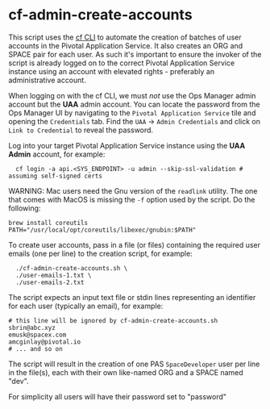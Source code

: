 # cf-admin-create-accounts

This script uses the [cf CLI](https://docs.cloudfoundry.org/cf-cli/) to automate the creation of batches of user accounts in the Pivotal Application Service.  It also creates an ORG and SPACE pair for each user.  As such it's important to ensure the invoker of the script is already logged on to the correct Pivotal Application Service instance using an account with elevated rights - preferably an administrative account.

When logging on with the cf CLI, we must _not_ use the Ops Manager admin account but the **UAA** admin account.  You can locate the password from the Ops Manager UI by navigating to the `Pivotal Application Service` tile and opening the `Credentials` tab. Find the `UAA` -> `Admin Credentials` and click on `Link to Credential` to reveal the password.

Log into your target Pivotal Application Service instance using the **UAA Admin** account, for example:

```no-highlight
  cf login -a api.<SYS_ENDPOINT> -u admin --skip-ssl-validation # assuming self-signed certs
```

WARNING:  Mac users need the Gnu version of the `readlink` utility. The one that comes with MacOS is missing the `-f` option used by the script.  Do the following:
```
brew install coreutils
PATH="/usr/local/opt/coreutils/libexec/gnubin:$PATH"
```

To create user accounts, pass in a file (or files) containing the required user emails (one per line) to the creation script, for example:

```no-highlight
  ./cf-admin-create-accounts.sh \
  ./user-emails-1.txt \
  ./user-emails-2.txt
```

The script expects an input text file or stdin lines representing an identifier for each user (typically an email), for example:

```no-highlight
# this line will be ignored by cf-admin-create-accounts.sh
sbrin@abc.xyz
emusk@spacex.com
amcginlay@pivotal.io
# ... and so on
```

The script will result in the creation of one PAS `SpaceDeveloper` user per line in the file(s), each with their own like-named ORG and a SPACE named "dev".

For simplicity all users will have their password set to "password"
